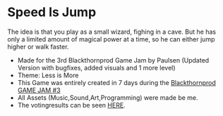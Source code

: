 # Speed Is Jump

The idea is that you play as a small wizard, fighing in a cave. But he has only a limited amount of magical power at a time, so he can either jump higher or walk faster.

- Made for the 3rd Blackthornprod Game Jam by Paulsen (Updated Version with bugfixes, added visuals and 1 more level)
- Theme: Less is More
- This Game was entirely created in 7 days during the [Blackthornprod GAME JAM #3](https://itch.io/jam/blackthornprod-game-jam-3)
- All Assets (Music,Sound,Art,Programming) were made be me.
- The votingresults can be seen [HERE](https://itch.io/jam/blackthornprod-game-jam-3/rate/900110).
